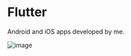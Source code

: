 # Flutter
Android and iOS apps developed by me.

![image](https://venturebeat.com/wp-content/uploads/2018/02/google-flutter-logo.png?fit=578%2C289&strip=all)
